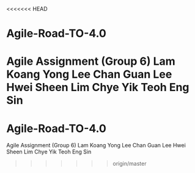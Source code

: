 <<<<<<< HEAD
# Agile-Road-TO-4.0
Agile Assignment
(Group 6)
Lam Koang Yong
Lee Chan Guan
Lee Hwei Sheen
Lim Chye Yik
Teoh Eng Sin
=======
# Agile-Road-TO-4.0
Agile Assignment
(Group 6)
Lam Koang Yong
Lee Chan Guan
Lee Hwei Sheen
Lim Chye Yik
Teoh Eng Sin
>>>>>>> origin/master
